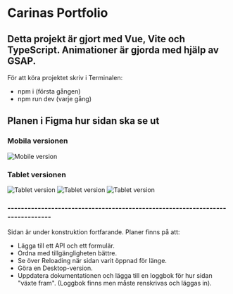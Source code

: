 # Carinas Portfolio

## Detta projekt är gjort med Vue, Vite och TypeScript. Animationer är gjorda med hjälp av GSAP.
För att köra projektet skriv i Terminalen:
- npm i (första gången)
- npm run dev (varje gång)



## Planen i Figma hur sidan ska se ut

### Mobila versionen

![Mobile version](../CarinasPortfolio/src/assets/screenshots/mobil-plan.png)

### Tablet versionen

![Tablet version](../CarinasPortfolio/src/assets/screenshots/tablet-om-plan.png)
![Tablet version](../CarinasPortfolio/src/assets/screenshots/tablet-projekt-plan.png)
![Tablet version](../CarinasPortfolio/src/assets/screenshots/tablet-kontakt-plan.png)

### ------------------------------------------------------------------------------

Sidan är under konstruktion fortfarande. Planer finns på att:

- Lägga till ett API och ett formulär.
- Ordna med tillgängligheten bättre.
- Se över Reloading när sidan varit öppnad för länge.
- Göra en Desktop-version.
- Uppdatera dokumentationen och lägga till en loggbok för hur sidan "växte fram". (Loggbok finns men måste renskrivas och läggas in).


